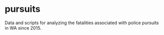 # pursuits
Data and scripts for analyzing the fatalities associated with police pursuits in WA since 2015.  

